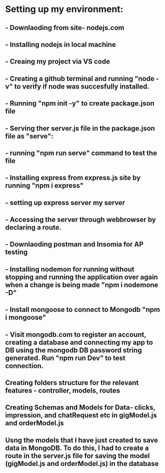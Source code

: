 # Setting up my environment:

## - Downlaoding from site- nodejs.com
## - Installing nodejs in local machine 
## - Creaing my project via VS code 
## - Creating a github terminal and running "node -v" to verify if node was succesfully installed.
## - Running "npm init -y" to create package.json file
## - Serving ther server.js file in the package.json file as "serve":
## - running "npm run serve" command to test the file
## - Installing express from express.js site by running "npm i express"
## - setting up express server my server
## - Accessing the server through webbrowser by declaring a route.
## - Downlaoding postman and Insomia for AP testing
## - Installing nodemon for running without stopping and running the application over again when a change is being made "npm i nodemone -D"
## - Install mongoose to connect to Mongodb "npm i mongoose"
## - Visit mongodb.com to register an account, creating a database and connecting my app to DB using the mongodb DB password string generated. Run "npm run Dev" to test connection.
## Creating folders structure for the relevant features - controller, models, routes
## Creating Schemas and Models for Data- clicks, impression, and chatRequest etc in gigModel.js and orderModel.js
## Usng the models that I have just created to save data in MongoDB. To do this, I had to create a route in the server.js file for saving the model  (gigModel.js and orderModel.js) in the database